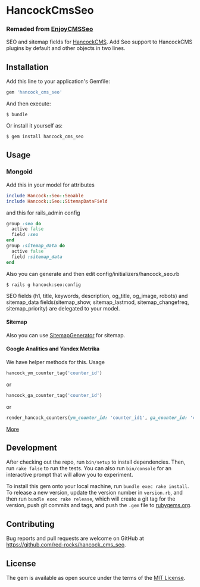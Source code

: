 # HancockCmsSeo

### Remaded from [EnjoyCMSSeo](https://github.com/enjoycreative/enjoy_cms_seo)

SEO and sitemap fields for [HancockCMS](https://github.com/red-rocks/hancock_cms).
Add Seo support to HancockCMS plugins by default and other objects in two lines.

## Installation

Add this line to your application's Gemfile:

```ruby
gem 'hancock_cms_seo'
```

And then execute:

    $ bundle

Or install it yourself as:

    $ gem install hancock_cms_seo

## Usage

### Mongoid

Add this in your model for attributes
```ruby
include Hancock::Seo::Seoable
include Hancock::Seo::SitemapDataField
```

and this for rails_admin config
```ruby
group :seo do
  active false
  field :seo
end
group :sitemap_data do
  active false
  field :sitemap_data
end
```

Also you can generate and then edit config/initializers/hancock_seo.rb

    $ rails g hancock:seo:config

SEO fields (h1, title, keywords, description, og_title, og_image, robots) and sitemap_data fields(sitemap_show, sitemap_lastmod, sitemap_changefreq, sitemap_priority) are delegated to your model.

#### Sitemap

Also you can use [SitemapGenerator](https://github.com/kjvarga/sitemap_generator) for sitemap.

#### Google Analitics and Yandex Metrika

We have helper methods for this. Usage
```ruby
hancock_ym_counter_tag('counter_id')
```
or
```ruby
hancock_ga_counter_tag('counter_id')
```
or
```ruby
render_hancock_counters(ym_counter_id: 'counter_id1', ga_counter_id: 'counter_id2')
```
[More](https://github.com/red-rocks/hancock_cms_seo/blob/master/app/helpers/hancock/seo/seo_helper.rb)


## Development

After checking out the repo, run `bin/setup` to install dependencies. Then, run `rake false` to run the tests. You can also run `bin/console` for an interactive prompt that will allow you to experiment.

To install this gem onto your local machine, run `bundle exec rake install`. To release a new version, update the version number in `version.rb`, and then run `bundle exec rake release`, which will create a git tag for the version, push git commits and tags, and push the `.gem` file to [rubygems.org](https://rubygems.org).

## Contributing

Bug reports and pull requests are welcome on GitHub at https://github.com/red-rocks/hancock_cms_seo.


## License

The gem is available as open source under the terms of the [MIT License](http://opensource.org/licenses/MIT).
